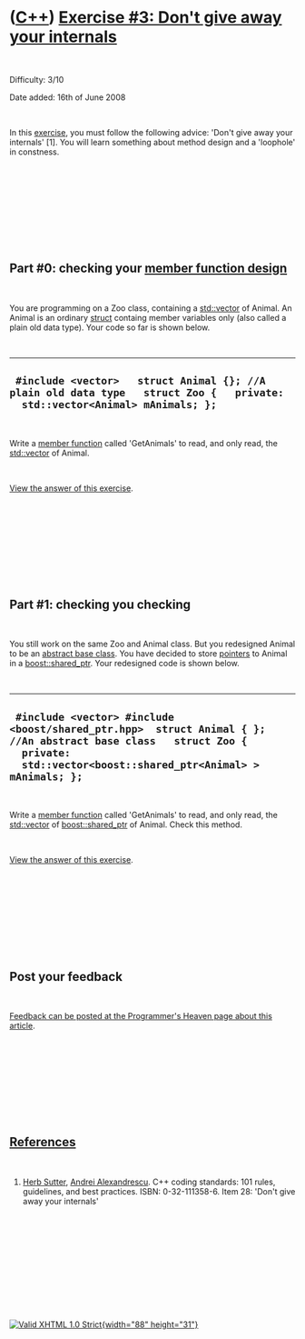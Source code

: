 



 

 

 

 

 

([C++](Cpp.htm)) [Exercise \#3: Don't give away your internals](CppExerciseDontGiveAwayYourInternals.htm)
=========================================================================================================

 

Difficulty: 3/10

Date added: 16th of June 2008

 

In this [exercise](CppExercise.htm), you must follow the following
advice: 'Don't give away your internals' \[1\]. You will learn something
about method design and a 'loophole' in constness.

 

 

 

 

 

Part \#0: checking your [member function design](CppMemberFunctionDesign.htm)
-----------------------------------------------------------------------------

 

You are programming on a Zoo class, containing a
[std::vector](CppVector.htm) of Animal. An Animal is an ordinary
[struct](CppStruct.htm) containg member variables only (also called a
plain old data type). Your code so far is shown below.

 

  -------------------------------------------------------------------------------------------------------------------------------
  ` #include <vector>   struct Animal {}; //A plain old data type   struct Zoo {   private:   std::vector<Animal> mAnimals; };`
  -------------------------------------------------------------------------------------------------------------------------------

 

Write a [member function](CppMemberFunction.htm) called 'GetAnimals' to
read, and only read, the [std::vector](CppVector.htm) of Animal.

 

[View the answer of this
exercise](CppExerciseDontGiveAwayYourInternalsAnswer0.htm).

 

 

 

 

 

Part \#1: checking you checking
-------------------------------

 

You still work on the same Zoo and Animal class. But you redesigned
Animal to be an [abstract base class](CppAbstractBaseClass.htm). You
have decided to store [pointers](CppPointer.htm) to Animal in a
[boost::shared\_ptr](CppShared_ptr.htm). Your redesigned code is shown
below.

 

  ------------------------------------------------------------------------------------------------------------------------------------------------------------------------------------
  ` #include <vector> #include <boost/shared_ptr.hpp>  struct Animal { }; //An abstract base class   struct Zoo {   private:   std::vector<boost::shared_ptr<Animal> > mAnimals; };`
  ------------------------------------------------------------------------------------------------------------------------------------------------------------------------------------

 

Write a [member function](CppMemberFunction.htm) called 'GetAnimals' to
read, and only read, the [std::vector](CppVector.htm) of
[boost::shared\_ptr](CppShared_ptr.htm) of Animal. Check this method.

 

[View the answer of this
exercise](CppExerciseDontGiveAwayYourInternalsAnswer1.htm).

 

 

 

 

 

Post your feedback
------------------

 

[Feedback can be posted at the Programmer's Heaven page about this
article](http://www.programmersheaven.com/article/100053-C%2b%2b+exercise%3a+don%27t+give+away+your+internals/info.aspx).

 

 

 

 

 

[References](CppReferences.htm)
-------------------------------

 

1.  [Herb Sutter](CppHerbSutter.htm), [Andrei
    Alexandrescu](CppAndreiAlexandrescu.htm). C++ coding standards: 101
    rules, guidelines, and best practices. ISBN: 0-32-111358-6. Item 28:
    'Don't give away your internals'

 

 

 

 

 





 

[![Valid XHTML 1.0 Strict](valid-xhtml10.png){width="88"
height="31"}](http://validator.w3.org/check?uri=referer)
